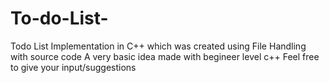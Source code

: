 # To-do-List-
Todo List Implementation in C++  which was created using  File Handling with source code
A very basic idea made with begineer level c++ 
Feel free to give your input/suggestions 
